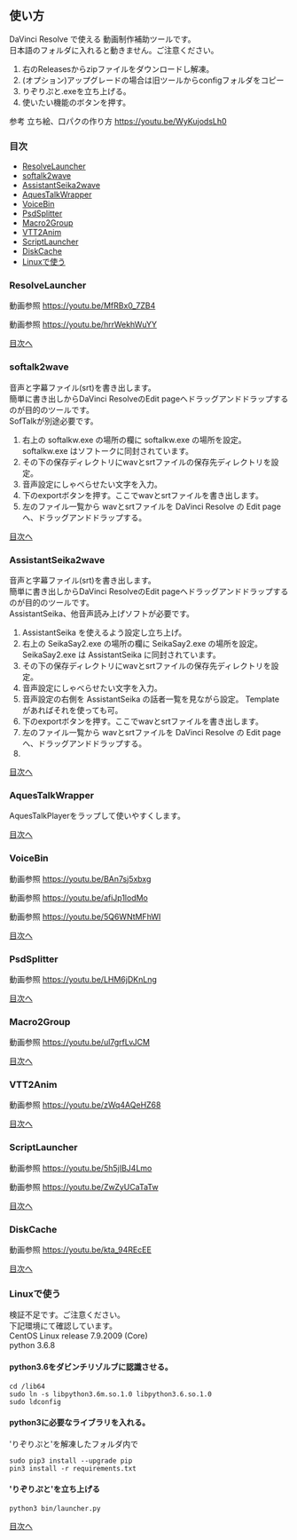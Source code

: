 ## 使い方
DaVinci Resolve で使える 動画制作補助ツールです。  
日本語のフォルダに入れると動きません。ご注意ください。
1. 右のReleasesからzipファイルをダウンロードし解凍。
2. (オプション)アップグレードの場合は旧ツールからconfigフォルダをコピー
3. りぞりぷと.exeを立ち上げる。
4. 使いたい機能のボタンを押す。

参考
立ち絵、口パクの作り方
https://youtu.be/WyKujodsLh0

### 目次
* [ResolveLauncher](#ResolveLauncher)
* [softalk2wave](#softalk2wave)
* [AssistantSeika2wave](#AssistantSeika2wave)
* [AquesTalkWrapper](#AquesTalkWrapper)
* [VoiceBin](#VoiceBin)
* [PsdSplitter](#PsdSplitter)
* [Macro2Group](#Macro2Group)
* [VTT2Anim](#VTT2Anim)
* [ScriptLauncher](#ScriptLauncher)
* [DiskCache](#DiskCache)
* [Linuxで使う](#Linuxで使う)

### ResolveLauncher
動画参照
https://youtu.be/MfRBx0_7ZB4

動画参照
https://youtu.be/hrrWekhWuYY

[目次へ](#目次)
### softalk2wave
音声と字幕ファイル(srt)を書き出します。  
簡単に書き出しからDaVinci ResolveのEdit pageへドラッグアンドドラップするのが目的のツールです。  
SofTalkが別途必要です。
1. 右上の softalkw.exe の場所の欄に softalkw.exe の場所を設定。 softalkw.exe はソフトークに同封されています。
2. その下の保存ディレクトリにwavとsrtファイルの保存先ディレクトリを設定。
3. 音声設定にしゃべらせたい文字を入力。
4. 下のexportボタンを押す。ここでwavとsrtファイルを書き出します。
5. 左のファイル一覧から wavとsrtファイルを DaVinci Resolve の Edit page へ、ドラッグアンドドラップする。

[目次へ](#目次)
### AssistantSeika2wave
音声と字幕ファイル(srt)を書き出します。  
簡単に書き出しからDaVinci ResolveのEdit pageへドラッグアンドドラップするのが目的のツールです。  
AssistantSeika、他音声読み上げソフトが必要です。
1. AssistantSeika を使えるよう設定し立ち上げ。
2. 右上の SeikaSay2.exe の場所の欄に SeikaSay2.exe の場所を設定。 SeikaSay2.exe は AssistantSeika に同封されています。
3. その下の保存ディレクトリにwavとsrtファイルの保存先ディレクトリを設定。
4. 音声設定にしゃべらせたい文字を入力。
5. 音声設定の右側を AssistantSeika の話者一覧を見ながら設定。 Template があればそれを使っても可。
6. 下のexportボタンを押す。ここでwavとsrtファイルを書き出します。
7. 左のファイル一覧から wavとsrtファイルを DaVinci Resolve の Edit page へ、ドラッグアンドドラップする。
8. 
[目次へ](#目次)
### AquesTalkWrapper
AquesTalkPlayerをラップして使いやすくします。

[目次へ](#目次)
### VoiceBin
動画参照
https://youtu.be/BAn7sj5xbxg

動画参照
https://youtu.be/afiJp1lodMo

動画参照
https://youtu.be/5Q6WNtMFhWI

[目次へ](#目次)
### PsdSplitter
動画参照
https://youtu.be/LHM6jDKnLng

[目次へ](#目次)
### Macro2Group
動画参照
https://youtu.be/ul7grfLvJCM

[目次へ](#目次)
### VTT2Anim
動画参照
https://youtu.be/zWq4AQeHZ68

[目次へ](#目次)
### ScriptLauncher
動画参照
https://youtu.be/5h5jIBJ4Lmo

動画参照
https://youtu.be/ZwZyUCaTaTw

[目次へ](#目次)
### DiskCache
動画参照
https://youtu.be/kta_94REcEE

[目次へ](#目次)
### Linuxで使う
検証不足です。ご注意ください。<br>
下記環境にて確認しています。<br>
CentOS Linux release 7.9.2009 (Core)<br>
python 3.6.8

#### python3.6をダビンチリゾルブに認識させる。
```
cd /lib64
sudo ln -s libpython3.6m.so.1.0 libpython3.6.so.1.0
sudo ldconfig
```
#### python3に必要なライブラリを入れる。
'りぞりぷと'を解凍したフォルダ内で
```
sudo pip3 install --upgrade pip
pin3 install -r requirements.txt
```
#### 'りぞりぷと'を立ち上げる
```
python3 bin/launcher.py
```

[目次へ](#目次)
